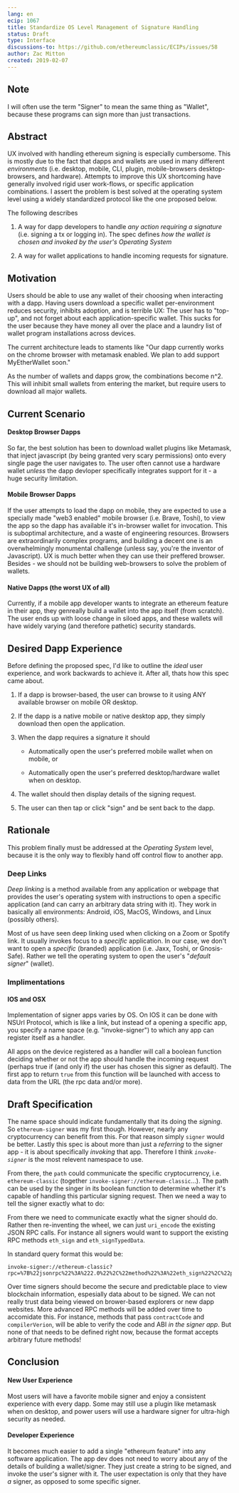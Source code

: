 ```yaml
---
lang: en
ecip: 1067
title: Standardize OS Level Management of Signature Handling
status: Draft
type: Interface
discussions-to: https://github.com/ethereumclassic/ECIPs/issues/58
author: Zac Mitton
created: 2019-02-07
---
```


## Note
I will often use the term "Signer" to mean the same thing as "Wallet", because these programs can sign more than just transactions.

## Abstract
UX involved with handling ethereum signing is especially cumbersome. This is mostly due to the fact that dapps and wallets are used in many different *environments* (i.e. desktop, mobile, CLI, plugin, mobile-browsers desktop-browsers, and hardware). Attempts to improve this UX shortcoming have generally involved rigid user work-flows, or specific application combinations. I assert the problem is best solved at the operating system level using a widely standardized protocol like the one proposed below.

The following describes

1. A way for dapp developers to handle _any action requiring a signature_ (i.e. signing a tx or logging in). The spec defines *how the wallet is chosen and invoked by the user's Operating System*

2. A way for wallet applications to handle incoming requests for signature.

## Motivation
Users should be able to use any wallet of their choosing when interacting with a dapp. Having users download a specific wallet per-environment reduces security, inhibits adoption, and is terrible UX: The user has to "top-up", and not forget about each application-specific wallet. This sucks for the user because they have money all over the place and a laundry list of wallet program installations across devices.

The current architecture leads to staments like "Our dapp currently works on the chrome browser with metamask enabled. We plan to add support MyEtherWallet soon."

As the number of wallets and dapps grow, the combinations become n^2. This will inhibit small wallets from entering the market, but require users to download all major wallets.

## Current Scenario
#### Desktop Browser Dapps 
So far, the best solution has been to download wallet plugins like Metamask, that inject javascript (by being granted very scary permissions) onto every single page the user navigates to. The user often cannot use a hardware wallet _unless_ the dapp devloper specifically integrates support for it - a huge security limitation.
     
#### Mobile Browser Dapps
If the user attempts to load the dapp on mobile, they are expected to use a specially made "web3 enabled" mobile browser (i.e. Brave, Toshi), to view the app so the dapp has available it's in-browser wallet for invocation. This is suboptimal architecture, and a waste of engineering resources. Browsers are extraordinarily complex programs, and building a decent one is an overwhelmingly monumental challenge (unless say, you're the inventor of Javascript). UX is much better when they can use their preffered browser. Besides - we should not be building web-browsers to solve the problem of wallets.

#### Native Dapps (the worst UX of all)
Currently, if a mobile app developer wants to integrate an ethereum feature in their app, they genreally build a wallet into the app itself (from scratch). The user ends up with loose change in siloed apps, and these wallets will have widely varying (and therefore pathetic) security standards.


## Desired Dapp Experience
Before defining the proposed spec, I'd like to outline the _ideal_ user experience, and work backwards to achieve it. After all, thats how this spec came about.

1) If a dapp is browser-based, the user can browse to it using ANY available browser on mobile OR desktop.

2) If the dapp is a native mobile or native desktop app, they simply download then open the application.

3) When the dapp requires a signature it should 
    
   - Automatically open the user's preferred mobile wallet when on mobile, or 
    
   - Automatically open the user's preferred desktop/hardware wallet when on desktop. 
4) The wallet should then display details of the signing request. 
5) The user can then tap or click "sign" and be sent back to the dapp.

## Rationale
This problem finally must be addressed at the _Operating System_ level, because it is the only way to flexibly hand off control flow to another app.

### Deep Links
_Deep linking_ is a method available from any application or webpage that provides the user's operating system with instructions to open a specific application (and can carry an arbitrary data string with it). They work in basically all environments: Android, iOS, MacOS, Windows, and Linux (possibly others).

Most of us have seen deep linking used when clicking on a Zoom or Spotify link. It usually invokes focus to a _specific_ application. In our case, we don't want to open a _specific_ (branded) application (i.e. Jaxx, Toshi, or Gnosis-Safe). Rather we tell the operating system to open the user's "_default signer_" (wallet).

### Implimentations
#### IOS and OSX
Implementation of signer apps varies by OS. On IOS it can be done with NSUrl Protocol, which is like a link, but instead of a opening a specific app, you specify a name space (e.g. "invoke-signer") to which any app can register itself as a handler. 

All apps on the device registered as a handler will call a boolean function deciding whether or not the app should handle the incoming request (perhaps true if (and only if) the user has chosen this signer as default). The first app to return `true` from this function will be launched with access to data from the URL (the rpc data and/or more).

<!-- 
#### Windows
#### Linux
#### Android

exists on all 3 but I just havent done enough research to describe the details yet
 -->

## Draft Specification
The name space should indicate fundamentally that its doing the _signing_. So `ethereum-signer` was my first though. However, nearly any cryptocurrency can benefit from this. For that reason simply `signer` would be better. Lastly this spec is about more than just a _referring_ to the signer app - it is about  specifically _invoking_ that app. Therefore I think *`invoke-signer`* is the most relevent namespace to use.

From there, the `path` could communicate the specific cryptocurrency, i.e. `ethereum-classic` (together `invoke-signer://ethereum-classic`...). The path can be used by the singer in its boolean function to determine whether it's capable of handling this particular signing request. Then we need a way to tell the signer exactly what to do:

From there we need to communicate exactly what the signer should do. Rather then re-inventing the wheel, we can just `uri_encode` the existing JSON RPC calls. For instance all signers would want to support the existing RPC methods `eth_sign` and `eth_signTypedData`.

In standard query format this would be:

```
invoke-signer://ethereum-classic?rpc=%7B%22jsonrpc%22%3A%222.0%22%2C%22method%22%3A%22eth_sign%22%2C%22params%22%3A%5B%220xc45bc213664f565324ad302d187e0dc08ad7d1c57%22%5D%2C%22id%22%3A67%7D
```

Over time signers should become the secure and predictable place to view blockchain information, espesially data about to be signed. We can not really trust data being viewed on brower-based explorers or new dapp websites. More advanced RPC methods will be added over time to accomidate this. For instance, methods that pass `contractCode` and `compilerVerion`, will be able to verify the code and ABI *in the signer app*. But none of that needs to be defined right now, because the format accepts arbitrary future methods!

## Conclusion
#### New User Experience
Most users will have a favorite mobile signer and enjoy a consistent experience with every dapp. Some may still use a plugin like metamask when on desktop, and power users will use a hardware signer for ultra-high security as needed.

#### Developer Experience
It becomes much easier to add a single "ethereum feature" into any software application. The app dev does not need to worry about any of the details of building a wallet/signer. They just create a string to be signed, and invoke the user's signer with it. The user expectation is only that they have _a_ signer, as opposed to some specific signer.

<!-- Leaving the rpc call embedded, allows developers to continue to use existing tools for formating and decoding transactions and signatures. Using query string format for arbitrary variables will also allow experimentation with new features that can be ignored by non-supporting wallets. For instance, I'd like wallets to eventually be sent the `contractCode` and `compilerVerion` so they can verify the code and ABI. But I would not like to define any of that into the spec right now. Over time we can standardize certain variable names. -->

<!-- Supporting Links:

[ECIP 1037 -- Simple Non-Interactive URI Scheme](https://github.com/ethereumproject/ECIPs/pull/81)

[EIP 67 -- Standard URI scheme with metadata value and byte code](https://github.com/ethereum/EIPs/issues/67)

[EIP 681 -- Payment request URL specification](https://github.com/ethereum/EIPs/pull/681)

[EIP 831 -- Standard URL Format](https://github.com/ethereum/EIPs/pull/831)

[URI Schemes](https://www.iana.org/assignments/uri-schemes/uri-schemes.xhtml) -->
